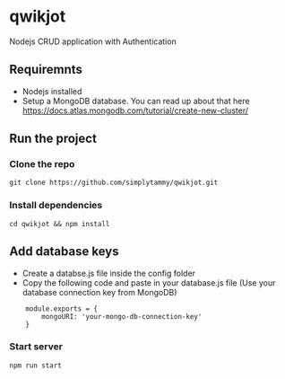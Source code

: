 # qwikjot
Nodejs CRUD application with Authentication

## Requiremnts
* Nodejs installed
* Setup a MongoDB database. You can read up about that here https://docs.atlas.mongodb.com/tutorial/create-new-cluster/

## Run the project

### Clone the repo
```git clone https://github.com/simplytammy/qwikjot.git```

### Install dependencies
```cd qwikjot && npm install```

## Add database keys
* Create a databse.js file inside the config folder
* Copy the following code and paste in your database.js file (Use your database connection key from MongoDB)

```
	module.exports = {
		mongoURI: 'your-mongo-db-connection-key'
	}
```

### Start server
```npm run start```
